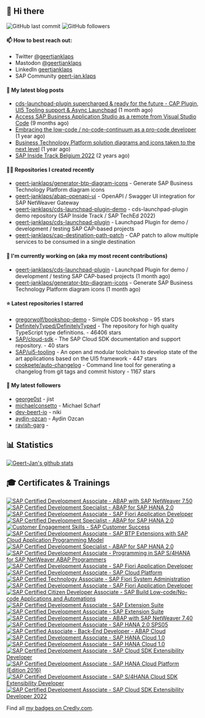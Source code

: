 ## 👋 Hi there 



![GitHub last commit](https://img.shields.io/github/last-commit/geert-janklaps/geert-janklaps?label=updated)
![GitHub followers](https://img.shields.io/github/followers/geert-janklaps?label=GitHub%20followers)

#### 📫 How to best reach out: 
- Twitter [@geertjanklaps](https://twitter.com/geertjanklaps)
- Mastodon [@geertjanklaps](https://saptodon.org/@geertjanklaps)
- LinkedIn [geertjanklaps](https://www.linkedin.com/in/geertjanklaps/)
- SAP Community [geert-jan.klaps](https://people.sap.com/geert-jan.klaps)

#### 📖 My latest blog posts
- [cds-launchpad-plugin supercharged &amp; ready for the future - CAP Plugin, UI5 Tooling support &amp; Async Launchpad](https://blogs.sap.com/?p=1895314) (1 month ago)
- [Access SAP Business Application Studio as a remote from Visual Studio Code](https://blogs.sap.com/?p=1753884) (9 months ago)
- [Embracing the low-code / no-code-continuum as a pro-code developer](https://blogs.sap.com/?p=1665373) (1 year ago)
- [Business Technology Platform solution diagrams and icons taken to the next level](https://blogs.sap.com/?p=1655751) (1 year ago)
- [SAP Inside Track Belgium 2022](https://blogs.sap.com/2022/06/09/sap-inside-track-belgium-2022/) (2 years ago)

#### 👨‍💻 Repositories I created recently

- [geert-janklaps/generator-btp-diagram-icons](https://github.com/geert-janklaps/generator-btp-diagram-icons) - Generate SAP Business Technology Platform diagram icons
- [geert-janklaps/abap-openapi-ui](https://github.com/geert-janklaps/abap-openapi-ui) - OpenAPI / Swagger UI integration for SAP NetWeaver Gateway
- [geert-janklaps/cds-launchpad-plugin-demo](https://github.com/geert-janklaps/cds-launchpad-plugin-demo) - cds-launchpad-plugin demo repository (SAP Inside Track / SAP TechEd 2022)
- [geert-janklaps/cds-launchpad-plugin](https://github.com/geert-janklaps/cds-launchpad-plugin) - Launchpad Plugin for demo / development / testing SAP CAP-based projects
- [geert-janklaps/cap-destination-path-patch](https://github.com/geert-janklaps/cap-destination-path-patch) - CAP patch to allow multiple services to be consumed in a single destination

#### 👷 I'm currently working on (aka my most recent contributions)

- [geert-janklaps/cds-launchpad-plugin](https://github.com/geert-janklaps/cds-launchpad-plugin) - Launchpad Plugin for demo / development / testing SAP CAP-based projects (1 month ago)
- [geert-janklaps/generator-btp-diagram-icons](https://github.com/geert-janklaps/generator-btp-diagram-icons) - Generate SAP Business Technology Platform diagram icons (1 month ago)

#### ⭐ Latest repositories I starred

- [gregorwolf/bookshop-demo](https://github.com/gregorwolf/bookshop-demo) - Simple CDS bookshop - 95 stars
- [DefinitelyTyped/DefinitelyTyped](https://github.com/DefinitelyTyped/DefinitelyTyped) - The repository for high quality TypeScript type definitions. - 46406 stars
- [SAP/cloud-sdk](https://github.com/SAP/cloud-sdk) - The SAP Cloud SDK documentation and support repository. - 40 stars
- [SAP/ui5-tooling](https://github.com/SAP/ui5-tooling) - An open and modular toolchain to develop state of the art applications based on the UI5 framework - 447 stars
- [cookpete/auto-changelog](https://github.com/cookpete/auto-changelog) - Command line tool for generating a changelog from git tags and commit history - 1167 stars

#### 👥 My latest followers

- [george0st](https://github.com/george0st) - jist
- [michaelconsetto](https://github.com/michaelconsetto) - Michael Scharf
- [dev-beert-io](https://github.com/dev-beert-io) - niki
- [aydin-ozcan](https://github.com/aydin-ozcan) - Aydin Ozcan
- [ravish-garg](https://github.com/ravish-garg) - 


## 📊 Statistics

[![Geert-Jan's github stats](https://github-readme-stats.vercel.app/api?username=geert-janklaps&show_icons=true&count_private=true)](https://github.com/geert-janklaps)

## 🎓 Certificates & Trainings

<!--START_SECTION:badges-->

[![SAP Certified Development Associate - ABAP with SAP NetWeaver 7.50](https://images.credly.com/size/110x110/images/6ff3e2c5-c046-45de-b603-e0f4e36a5694/C_TAW12_750.png)](http://www.credly.com/badges/707b32a6-6c20-448b-869f-80afac438269 "SAP Certified Development Associate - ABAP with SAP NetWeaver 7.50")
[![SAP Certified Development Specialist - ABAP for SAP HANA 2.0](https://images.credly.com/size/110x110/images/c404c861-c9d8-49d5-aa48-1e69fdb83f04/E_HANAAW_16.png)](http://www.credly.com/badges/521d459b-eb06-4c0b-86de-50c5e7fac861 "SAP Certified Development Specialist - ABAP for SAP HANA 2.0")
[![SAP Certified Development Associate - SAP Fiori Application Developer](https://images.credly.com/size/110x110/images/844e0d1e-45e7-4818-8640-df588b002d8d/C_FIORDEV_21.png)](http://www.credly.com/badges/7b88bb2b-1e21-49d9-94c9-b4e1541d3b63 "SAP Certified Development Associate - SAP Fiori Application Developer")
[![SAP Certified Development Specialist - ABAP for SAP HANA 2.0](https://images.credly.com/size/110x110/images/29d99e14-2b75-4fe0-bba2-8f45833c237c/E_HANAAW_16.png)](http://www.credly.com/badges/ce97cfa5-281d-458e-9a67-52b914d28bdf "SAP Certified Development Specialist - ABAP for SAP HANA 2.0")
[![Customer Engagement Skills - SAP Customer Success](https://images.credly.com/size/110x110/images/c1e3139c-61c0-4d9d-b7e8-66b41b0cf659/image.png)](http://www.credly.com/badges/117c19af-a7bf-4a4c-8734-5e95dc149024 "Customer Engagement Skills - SAP Customer Success")
[![SAP Certified Development Associate - SAP BTP Extensions with SAP Cloud Application Programming Model](https://images.credly.com/size/110x110/images/6a26918e-9cf4-4a6a-ae5b-ecdf843893ec/image.png)](http://www.credly.com/badges/265a3e09-46e1-4ae8-bbf6-e723eface29a "SAP Certified Development Associate - SAP BTP Extensions with SAP Cloud Application Programming Model")
[![SAP Certified Development Specialist - ABAP for SAP HANA 2.0](https://images.credly.com/size/110x110/images/60e6a251-6597-49c9-a349-6b24c981e1b9/E_HANAAW_16.png)](http://www.credly.com/badges/1a52f944-1b1f-4148-8de0-40b8f2cf47e5 "SAP Certified Development Specialist - ABAP for SAP HANA 2.0")
[![SAP Certified Development Associate - Programming in SAP S/4HANA for SAP NetWeaver ABAP Programmers](https://images.credly.com/size/110x110/images/8f1cab67-77cd-4f7d-bcfb-74c7ee2e94fe/C_S4HDEV1909.png)](http://www.credly.com/badges/eced859f-44db-4516-9894-ba0564d7eac4 "SAP Certified Development Associate - Programming in SAP S/4HANA for SAP NetWeaver ABAP Programmers")
[![SAP Certified Development Associate - SAP Fiori Application Developer](https://images.credly.com/size/110x110/images/63d2e49b-dc8d-41a8-b670-682f4e837095/image.png)](http://www.credly.com/badges/4923504b-cf7b-434d-a88b-4b4930ece124 "SAP Certified Development Associate - SAP Fiori Application Developer")
[![SAP Certified Development Associate - SAP Cloud Platform](https://images.credly.com/size/110x110/images/9070d83d-e38c-452d-a8d7-fd6a98336029/CP.png)](http://www.credly.com/badges/0e141153-33e5-4555-8b33-080a71ce8687 "SAP Certified Development Associate - SAP Cloud Platform")
[![SAP Certified Technology Associate - SAP Fiori System Administration](https://images.credly.com/size/110x110/images/14286dc1-ab42-4242-be28-2a19211c96ea/C_FIORADM_21.png)](http://www.credly.com/badges/4d2d29fd-533c-4f0f-971b-163d003f35b9 "SAP Certified Technology Associate - SAP Fiori System Administration")
[![SAP Certified Development Associate - SAP Fiori Application Developer](https://images.credly.com/size/110x110/images/c0d964b1-5696-474f-9e43-ca2d3469e043/C_FIORDEV_21.png)](http://www.credly.com/badges/0b90f4b0-3dd3-4a4a-9994-bdce50042ad3 "SAP Certified Development Associate - SAP Fiori Application Developer")
[![SAP Certified Citizen Developer Associate - SAP Build Low-code/No-code Applications and Automations](https://images.credly.com/size/110x110/images/fa0b47fb-1092-4cd8-ba09-19756df77b25/image.png)](http://www.credly.com/badges/d53bcdc6-b275-4b4a-adcf-f194826e6347 "SAP Certified Citizen Developer Associate - SAP Build Low-code/No-code Applications and Automations")
[![SAP Certified Development Associate - SAP Extension Suite](https://images.credly.com/size/110x110/images/85bc8165-48de-448b-884f-b345c68d09d9/image.png)](http://www.credly.com/badges/ebb9c743-cbb4-4e26-8089-3c78e46f5fe1 "SAP Certified Development Associate - SAP Extension Suite")
[![SAP Certified Development Associate - SAP Extension Suite](https://images.credly.com/size/110x110/images/769d7535-901e-465b-af40-012a1b9cfd8c/SAP_ExtensionSuite.png)](http://www.credly.com/badges/6f631d06-665c-4437-8bf3-97399b0d2492 "SAP Certified Development Associate - SAP Extension Suite")
[![SAP Certified Development Associate - ABAP with SAP NetWeaver 7.40](https://images.credly.com/size/110x110/images/cdc45318-6d1d-4ed4-b5ae-0c04be840c90/74.png)](http://www.credly.com/badges/9e8e5afb-73c3-4b2e-99b4-0a544f7f988a "SAP Certified Development Associate - ABAP with SAP NetWeaver 7.40")
[![SAP Certified Development Associate - SAP HANA 2.0 SPS05](https://images.credly.com/size/110x110/images/5ca47ad5-d206-4102-b1cb-934d25ad9162/Hana1.png)](http://www.credly.com/badges/565ff67b-a5ce-4907-b096-2aec1aa0ad85 "SAP Certified Development Associate - SAP HANA 2.0 SPS05")
[![SAP Certified Associate - Back-End Developer - ABAP Cloud](https://images.credly.com/size/110x110/images/dea83328-5787-406a-bdfb-0260eb6fd00d/image.png)](http://www.credly.com/badges/7eee029a-45a8-4ca2-b2a7-060aeaf14382 "SAP Certified Associate - Back-End Developer - ABAP Cloud")
[![SAP Certified Development Associate - SAP HANA Cloud 1.0](https://images.credly.com/size/110x110/images/b287672d-5767-49f1-9723-b5e66d1909a6/image.png)](http://www.credly.com/badges/20adec7e-5636-4641-8563-10b54a13590a "SAP Certified Development Associate - SAP HANA Cloud 1.0")
[![SAP Certified Development Associate - SAP HANA Cloud 1.0](https://images.credly.com/size/110x110/images/831e4d4f-c428-49fb-96a2-1163a0a03f49/image.png)](http://www.credly.com/badges/9845fd6f-682d-4c82-8eef-529a0693384c "SAP Certified Development Associate - SAP HANA Cloud 1.0")
[![SAP Certified Development Associate - SAP Cloud SDK Extensibility Developer](https://images.credly.com/size/110x110/images/d9a309a3-2e54-4ad7-979d-1693d0b0f216/C_S4CDK_2021.png)](http://www.credly.com/badges/fe9cab48-b04d-4058-82d1-7f8202319c7a "SAP Certified Development Associate - SAP Cloud SDK Extensibility Developer")
[![SAP Certified Development Associate - SAP HANA Cloud Platform (Edition 2016)](https://images.credly.com/size/110x110/images/bbb47aaa-ae43-4bdf-a6dc-649ef3109a61/2016.png)](http://www.credly.com/badges/ae364726-ffec-4e97-9e74-3ba7d669048c "SAP Certified Development Associate - SAP HANA Cloud Platform (Edition 2016)")
[![SAP Certified Development Associate - SAP S/4HANA Cloud SDK Extensibility Developer](https://images.credly.com/size/110x110/images/a5ddf664-e701-4e64-8804-6bbe407384a9/SDK.png)](http://www.credly.com/badges/6fc4526a-d776-4b97-a79d-1bf10398baf4 "SAP Certified Development Associate - SAP S/4HANA Cloud SDK Extensibility Developer")
[![SAP Certified Development Associate - SAP Cloud SDK Extensibility Developer 2022](https://images.credly.com/size/110x110/images/15004f33-4b20-4005-98f5-0194451ec52d/image.png)](http://www.credly.com/badges/7e73b9da-d73a-4412-ab56-182851bfa927 "SAP Certified Development Associate - SAP Cloud SDK Extensibility Developer 2022")
<!--END_SECTION:badges-->

Find all [my badges on Credly.com](https://www.credly.com/users/geert-jan-klaps/badges).

